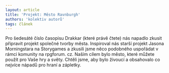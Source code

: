 ```yaml
---
layout: article
title: 'Projekt: Město Ravnburgh'
authors: 'kolektiv autorů'
tags: článek
---
```


Pro šedesáté číslo časopisu Drakkar (které
právě čtete) nás napadlo zkusit připravit
projekt společné tvorby města. Inspiroval
nás starší projekt Jasona Morningstara na
Storygames a zkusili jsme něco podobného
uspořádat v rámci komunity na rpgforum.
cz. Naším cílem bylo město, které
můžete použít pro Vaše hry a světy. Chtěli
jsme, aby bylo živoucí a obsahovalo co
nejvíce nápadů pro hraní a zápletky.
